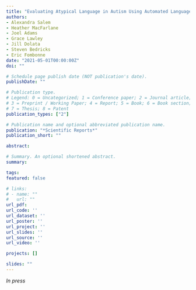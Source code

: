 ```yaml
---
title: "Evaluating Atypical Language in Autism Using Automated Language Measures (in press)"
authors:
- Alexandra Salem
- Heather MacFarlane
- Joel Adams
- Grace Lawley
- Jill Dolata
- Steven Bedricks
- Eric Fombonne
date: "2021-05-01T00:00:00Z"
doi: ""

# Schedule page publish date (NOT publication's date).
publishDate: ""

# Publication type.
# Legend: 0 = Uncategorized; 1 = Conference paper; 2 = Journal article;
# 3 = Preprint / Working Paper; 4 = Report; 5 = Book; 6 = Book section;
# 7 = Thesis; 8 = Patent
publication_types: ["2"]

# Publication name and optional abbreviated publication name.
publication: "*Scientific Reports*"
publication_short: ""

abstract: 

# Summary. An optional shortened abstract.
summary: 

tags:
featured: false

# links:
# - name: ""
#   url: ""
url_pdf: 
url_code: ''
url_dataset: ''
url_poster: ''
url_project: ''
url_slides: ''
url_source: ''
url_video: ''

projects: []

slides: ""
---
```


*In press*
